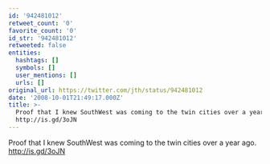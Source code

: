 ```yaml
---
id: '942481012'
retweet_count: '0'
favorite_count: '0'
id_str: '942481012'
retweeted: false
entities:
  hashtags: []
  symbols: []
  user_mentions: []
  urls: []
original_url: https://twitter.com/jth/status/942481012
date: '2008-10-01T21:49:17.000Z'
title: >-
  Proof that I knew SouthWest was coming to the twin cities over a year ago.
  http://is.gd/3oJN
---
```


Proof that I knew SouthWest was coming to the twin cities over a year ago. http://is.gd/3oJN